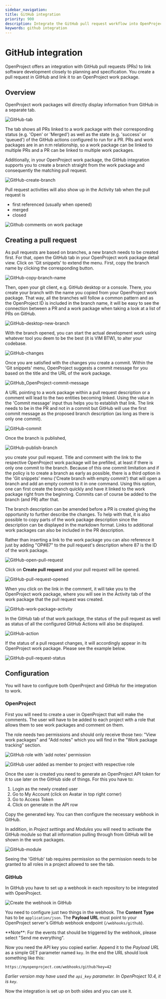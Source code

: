 ```yaml
---
sidebar_navigation:
title: GitHub integration
priority: 900
description: Integrate the GitHub pull request workflow into OpenProject.
keywords: github integration
---
```

# GitHub integration

OpenProject offers an integration with GitHub pull requests (PRs) to link software development closely to planning and specification.
You create a pull request in GitHub and link it to an OpenProject work package.

## Overview

OpenProject work packages will directly display information from GitHub in a separate tab.

![GitHub-tab](GitHub-tab.png)

The tab shows all PRs linked to a work package with their corresponding status (e.g. 'Open' or 'Merged') as well as the state (e.g. 'success' or 'queued') of the GitHub actions configured to run for a PR. PRs and work packages are in an n:m relationship, so a work package can be linked to multiple PRs and a PR can be linked to multiple work packages.

Additionally, in your OpenProject work package, the GitHub integration supports you to create a branch straight from the work package and consequently the matching pull request.

![GitHub-create-branch](GitHub-create-branch.png)

Pull request activities will also show up in the Activity tab when the pull request is

* first referenced (usually when opened)
* merged
* closed

![Github comments on work package](workpackage-github-comments.png)

## Creating a pull request

As pull requests are based on branches, a new branch needs to be created first. For that, open the GitHub tab in your OpenProject work package detail view. Click on 'Git snippets' to extend the menu. First, copy the branch name by clicking the corresponding button.

![GitHub-copy-branch-name](GitHub-copy-branch-name.png)

Then, open your git client, e.g. GitHub desktop or a console. There, you create your branch with the name you copied from your OpenProject work package. That way, all the branches will follow a common pattern and as the OpenProject ID is included in the branch name, it will be easy to see the connection between a PR and a work package when taking a look at a list of PRs on GitHub.

![GitHub-desktop-new-branch](GitHub-desktop-new-branch.png)

With the branch opened, you can start the actual development work using whatever tool you deem to be the best (it is VIM BTW), to alter your codebase.

![GitHub-changes](GitHub-changes.png)

Once you are satisfied with the changes you create a commit. Within the 'Git snippets' menu, OpenProject suggests a commit message for you based on the title and the URL of the work package.

![GitHub_OpenProject-commit-message](GitHub_OpenProject-commit-message.png)

A URL pointing to a work package within a pull request description or a comment will lead to the two entities becoming linked. Using the value in the 'Commit message' input thus helps you to establish that link. The link needs to be in the PR and not in a commit but GitHub will use the first commit message as the proposed branch description (as long as there is only one commit).

![GitHub-commit](GitHub-commit-2645308.png)

Once the branch is published,

![GitHub-publish-branch](GitHub-publish-branch.png)

you create your pull request. Title and comment with the link to the respective OpenProject work package will be prefilled, at least if there is only one commit to the branch. Because of this one commit limitation and if the policy is to create a branch as early as possible, there is a third option in the 'Git snippets' menu ('Create branch with empty commit') that will open a branch and add an empty commit to it in one command. Using this option, one can first create the branch quickly and have it linked to the work package right from the beginning. Commits can of course be added to the branch (and PR) after that.

The branch description can be amended before a PR is created giving the opportunity to further describe the changes. To help with that, it is also possible to copy parts of the work package description since the description can be displayed in the markdown format. Links to additional work packages can also be included in the PR description.

Rather than inserting a link to the work package you can also reference it just by adding "OP#87" to the pull request's description where 87 is the ID of the work package.

![GitHub-open-pull-request](GitHub-open-pull-request-2645707.png)

Click on **Create pull request** and your pull request will be opened.

![GitHub-pull-request-opened](GitHub-pull-request-opened-2646257.png)

When you click on the link in the comment, it will take you to the OpenProject work package, where you will see in the Activity tab of the work package that the pull request was created.

![GitHub-work-package-activity](GitHub-work-package-activity-2646492.png)

In the GitHub tab of that work package, the status of the pull request as well as status of all the configured GitHub Actions will also be displayed.

![GitHub-action](GitHub-action.png)

If the status of a pull request changes, it will accordingly appear in its OpenProject work package. Please see the example below.

![GitHub-pull-request-status](GitHub-pull-request-status.png)

## Configuration

You will have to configure both OpenProject and GitHub for the integration to work.

### OpenProject

First you will need to create a user in OpenProject that will make the comments.
The user will have to be added to each project with a role that allows them
to see work packages and comment on them.

The role needs two permissions and should only receive those two: "View work packages" and "Add notes" which you will find in the "Work package tracking" section.

![GitHub role with 'add notes' permission](github-role.png)

![GitHub user added as member to project with respective role](github-project-member.png)

Once the user is created you need to generate an OpenProject API token for it
to use later on the GitHub side of things. For this you have to:

1. Login as the newly created user
2. Go to My Account (click on Avatar in top right corner)
3. Go to Access Token
4. Click on generate in the API row

Copy the generated key. You can then configure the necessary webhook in GitHub.

In addition, in *Project settings* and *Modules* you will need to activate the GitHub module so that all information pulling through from GitHub will be shown in the work packages.

![GitHub-module](Github-module-2647262.png)

Seeing the 'GitHub' tab requires permission so the permission needs to be granted to all roles in a project allowed to see the tab.

### GitHub

In GitHub you have to set up a webhook in each repository to be integrated with OpenProject.

![Create the webhook in GitHub](create-github-webhook.png)

You need to configure just two things in the webhook.
The **Content Type** has to be `application/json`.
The **Payload URL** must point to your OpenProject server's GitHub webhook endpoint (`/webhooks/github`).

<div class="alert alert-info" role="alert">
**Note**: For the events that should be triggered by the webhook, please select "Send me everything".
</div>

Now you need the API key you copied earlier. Append it to the *Payload URL* as a simple GET parameter named `key`. In the end the URL should look something like this:

```
https://myopenproject.com/webhooks/github?key=42
```
_Earlier version may have used the `api_key` parameter. In OpenProject 10.4, it is `key`._

Now the integration is set up on both sides and you can use it.
